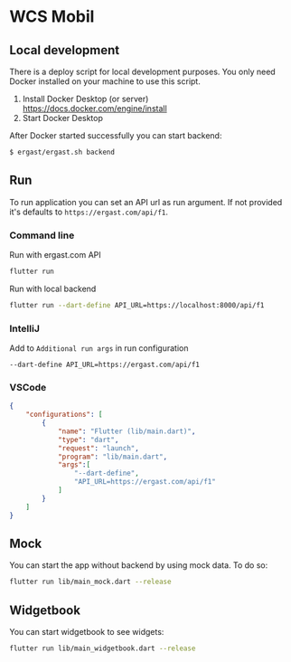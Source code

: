 # WCS Mobil

## Local development
There is a deploy script for local development purposes.
You only need Docker installed on your machine to use this script.

1. Install Docker Desktop (or server)
https://docs.docker.com/engine/install
2. Start Docker Desktop 

After Docker started successfully you can start backend:
```bash
$ ergast/ergast.sh backend
```

## Run
To run application you can set an API url as run argument. If not
provided it's defaults to `https://ergast.com/api/f1`.

### Command line
Run with ergast.com API
```bash
flutter run
```

Run with local backend
```bash
flutter run --dart-define API_URL=https://localhost:8000/api/f1
```

### IntelliJ
Add to `Additional run args` in run configuration
```
--dart-define API_URL=https://ergast.com/api/f1
```

### VSCode
```json
{
    "configurations": [
        {
            "name": "Flutter (lib/main.dart)",
            "type": "dart",
            "request": "launch",
            "program": "lib/main.dart",
            "args":[
                "--dart-define",
                "API_URL=https://ergast.com/api/f1"
            ]
        }
    ]
}
```

## Mock

You can start the app without backend by using mock data. To do so:
```bash
flutter run lib/main_mock.dart --release 
```

## Widgetbook

You can start widgetbook to see widgets:
```bash
flutter run lib/main_widgetbook.dart --release 
```